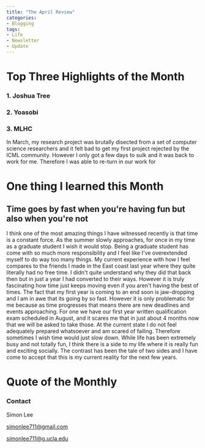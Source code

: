 ```yaml
---
title: "The April Review"
categories:
- Blogging
tags:
- Life
- Newsletter
- Update
---
```




# Top Three Highlights of the Month


### 1. Joshua Tree


### 2. Yoasobi


### 3. MLHC

In March, my research project was brutally disected from a set of computer science researchers and it felt bad to get my first project rejected by the ICML community. However I only got a few days to sulk and it was back to work for me. Therefore I was able to re-turn in our work for 

# One thing I learned this Month

## Time goes by fast when you're having fun but also when you're not

I think one of the most amazing things I have witnessed recently is that time is a constant force. As the summer slowly approaches, for once in my time as a graduate student I wish it would stop. Being a graduate student has come with so much more responsibility and I feel like I've overextended myself to do way too many things. My current experience with how I feel compares to the friends I made in the East coast last year where they quite literally had no free time. I didn't quite understand why they did that back then but in just a year I had converted to their ways. However it is truly fascinating how time just keeps moving even if you aren't having the best of times. The fact that my first year is coming to an end soon is jaw-dropping and I am in awe that its going by so fast. However it is only problematic for me because as time progresses that means there are new deadlines and events approaching. For one we have our first year written qualification exam scheduled in August, and it scares me that in just about 4 months now that we will be asked to take those. At the current state I do not feel adequately prepared whatsoever and am scared of failing. Therefore sometimes I wish time would just slow down. While life has been extremely busy and not totally fun, I think there is a side to my life where it is really fun and exciting socially. The contrast has been the tale of two sides and I have come to accept that this is my current reality for the next few years.

# Quote of the Monthly 


### Contact

Simon Lee

simonlee711@gmail.com

simonlee711@g.ucla.edu